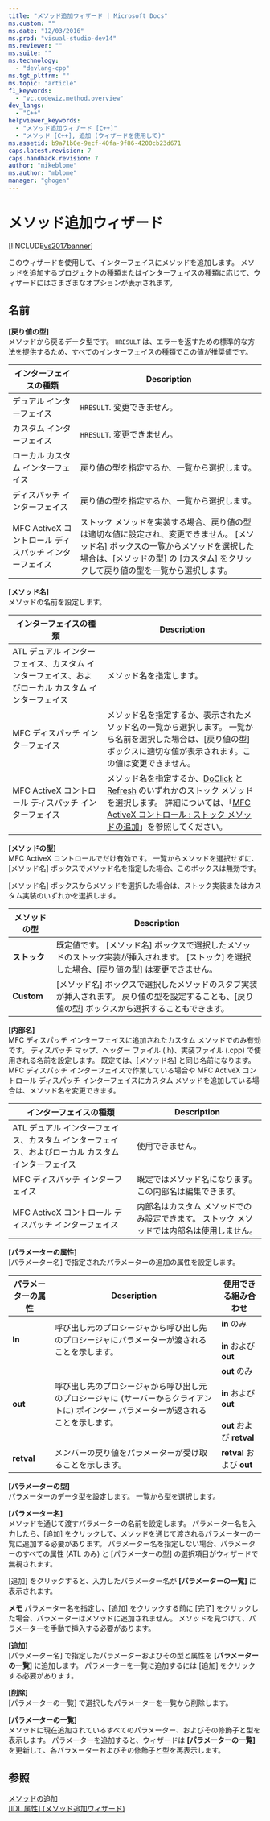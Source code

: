 ```yaml
---
title: "メソッド追加ウィザード | Microsoft Docs"
ms.custom: ""
ms.date: "12/03/2016"
ms.prod: "visual-studio-dev14"
ms.reviewer: ""
ms.suite: ""
ms.technology: 
  - "devlang-cpp"
ms.tgt_pltfrm: ""
ms.topic: "article"
f1_keywords: 
  - "vc.codewiz.method.overview"
dev_langs: 
  - "C++"
helpviewer_keywords: 
  - "メソッド追加ウィザード [C++]"
  - "メソッド [C++], 追加 (ウィザードを使用して)"
ms.assetid: b9a71b0e-9ecf-40fa-9f86-4200cb23d671
caps.latest.revision: 7
caps.handback.revision: 7
author: "mikeblome"
ms.author: "mblome"
manager: "ghogen"
---
```

# メソッド追加ウィザード
[!INCLUDE[vs2017banner](../assembler/inline/includes/vs2017banner.md)]

このウィザードを使用して、インターフェイスにメソッドを追加します。  メソッドを追加するプロジェクトの種類またはインターフェイスの種類に応じて、ウィザードにはさまざまなオプションが表示されます。  
  
## 名前  
 **\[戻り値の型\]**  
 メソッドから戻るデータ型です。  `HRESULT` は、エラーを返すための標準的な方法を提供するため、すべてのインターフェイスの種類でこの値が推奨値です。  
  
|インターフェイスの種類|Description|  
|-----------------|-----------------|  
|デュアル インターフェイス|`HRESULT`.  変更できません。|  
|カスタム インターフェイス|`HRESULT`.  変更できません。|  
|ローカル カスタム インターフェイス|戻り値の型を指定するか、一覧から選択します。|  
|ディスパッチ インターフェイス|戻り値の型を指定するか、一覧から選択します。|  
|MFC ActiveX コントロール ディスパッチ インターフェイス|ストック メソッドを実装する場合、戻り値の型は適切な値に設定され、変更できません。  \[メソッド名\] ボックスの一覧からメソッドを選択した場合は、\[メソッドの型\] の \[カスタム\] をクリックして戻り値の型を一覧から選択します。|  
  
 **\[メソッド名\]**  
 メソッドの名前を設定します。  
  
|インターフェイスの種類|Description|  
|-----------------|-----------------|  
|ATL デュアル インターフェイス、カスタム インターフェイス、およびローカル カスタム インターフェイス|メソッド名を指定します。|  
|MFC ディスパッチ インターフェイス|メソッド名を指定するか、表示されたメソッド名の一覧から選択します。  一覧から名前を選択した場合は、\[戻り値の型\] ボックスに適切な値が表示されます。この値は変更できません。|  
|MFC ActiveX コントロール ディスパッチ インターフェイス|メソッド名を指定するか、[DoClick](../Topic/COleControl::DoClick.md) と [Refresh](../Topic/COleControl::Refresh.md) のいずれかのストック メソッドを選択します。  詳細については、「[MFC ActiveX コントロール : ストック メソッドの追加](../mfc/mfc-activex-controls-adding-stock-methods.md)」を参照してください。|  
  
 **\[メソッドの型\]**  
 MFC ActiveX コントロールでだけ有効です。  一覧からメソッドを選択せずに、\[メソッド名\] ボックスでメソッド名を指定した場合、このボックスは無効です。  
  
 \[メソッド名\] ボックスからメソッドを選択した場合は、ストック実装またはカスタム実装のいずれかを選択します。  
  
|メソッドの型|Description|  
|------------|-----------------|  
|**ストック**|既定値です。  \[メソッド名\] ボックスで選択したメソッドのストック実装が挿入されます。  \[ストック\] を選択した場合、\[戻り値の型\] は変更できません。|  
|**Custom**|\[メソッド名\] ボックスで選択したメソッドのスタブ実装が挿入されます。  戻り値の型を設定することも、\[戻り値の型\] ボックスから選択することもできます。|  
  
 **\[内部名\]**  
 MFC ディスパッチ インターフェイスに追加されたカスタム メソッドでのみ有効です。  ディスパッチ マップ、ヘッダー ファイル \(.h\)、実装ファイル \(.cpp\) で使用される名前を設定します。  既定では、\[メソッド名\] と同じ名前になります。  MFC ディスパッチ インターフェイスで作業している場合や MFC ActiveX コントロール ディスパッチ インターフェイスにカスタム メソッドを追加している場合は、メソッド名を変更できます。  
  
|インターフェイスの種類|Description|  
|-----------------|-----------------|  
|ATL デュアル インターフェイス、カスタム インターフェイス、およびローカル カスタム インターフェイス|使用できません。|  
|MFC ディスパッチ インターフェイス|既定ではメソッド名になります。  この内部名は編集できます。|  
|MFC ActiveX コントロール ディスパッチ インターフェイス|内部名はカスタム メソッドでのみ設定できます。  ストック メソッドでは内部名は使用しません。|  
  
 **\[パラメーターの属性\]**  
 \[パラメーター名\] で指定されたパラメーターの追加の属性を設定します。  
  
|パラメーターの属性|Description|使用できる組み合わせ|  
|---------------|-----------------|----------------|  
|**In**|呼び出し元のプロシージャから呼び出し先のプロシージャにパラメーターが渡されることを示します。|**in** のみ<br /><br /> **in** および **out**|  
|**out**|呼び出し先のプロシージャから呼び出し元のプロシージャに \(サーバーからクライアントに\) ポインター パラメーターが返されることを示します。|**out** のみ<br /><br /> **in** および **out**<br /><br /> **out** および **retval**|  
|**retval**|メンバーの戻り値をパラメーターが受け取ることを示します。|**retval** および **out**|  
  
 **\[パラメーターの型\]**  
 パラメーターのデータ型を設定します。  一覧から型を選択します。  
  
 **\[パラメーター名\]**  
 メソッドを通じて渡すパラメーターの名前を設定します。  パラメーター名を入力したら、\[追加\] をクリックして、メソッドを通じて渡されるパラメーターの一覧に追加する必要があります。  パラメーター名を指定しない場合、パラメーターのすべての属性 \(ATL のみ\) と \[パラメーターの型\] の選択項目がウィザードで無視されます。  
  
 \[追加\] をクリックすると、入力したパラメーター名が **\[パラメーターの一覧\]** に表示されます。  
  
 **メモ** パラメーター名を指定し、\[追加\] をクリックする前に \[完了\] をクリックした場合、パラメーターはメソッドに追加されません。  メソッドを見つけて、パラメーターを手動で挿入する必要があります。  
  
 **\[追加\]**  
 \[パラメーター名\] で指定したパラメーターおよびその型と属性を **\[パラメーターの一覧\]** に追加します。  パラメーターを一覧に追加するには \[追加\] をクリックする必要があります。  
  
 **\[削除\]**  
 \[パラメーターの一覧\] で選択したパラメーターを一覧から削除します。  
  
 **\[パラメーターの一覧\]**  
 メソッドに現在追加されているすべてのパラメーター、およびその修飾子と型を表示します。  パラメーターを追加すると、ウィザードは **\[パラメーターの一覧\]** を更新して、各パラメーターおよびその修飾子と型を再表示します。  
  
## 参照  
 [メソッドの追加](../ide/adding-a-method-visual-cpp.md)   
 [\[IDL 属性\] \(メソッド追加ウィザード\)](../Topic/IDL%20Attributes,%20Add%20Method%20Wizard.md)
